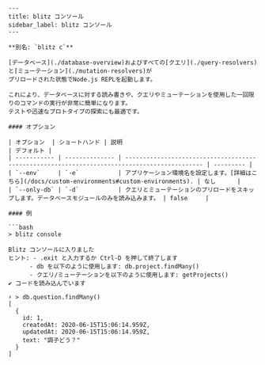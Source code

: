 ```mdx
---
title: blitz コンソール
sidebar_label: blitz コンソール
---

**別名: `blitz c`**

[データベース](./database-overview)およびすべての[クエリ](./query-resolvers)と[ミューテーション](./mutation-resolvers)が
プリロードされた状態でNode.js REPLを起動します。

これにより、データベースに対する読み書きや、クエリやミューテーションを使用した一回限りのコマンドの実行が非常に簡単になります。
テストや迅速なプロトタイプの探索にも最適です。

#### オプション

| オプション  | ショートハンド | 説明                                                                                         | デフォルト |
| ----------- | -------------- | -------------------------------------------------------------------------------------------- | --------- |
| `--env`     | `-e`           | アプリケーション環境名を設定します。[詳細はこちら](/docs/custom-environments#custom-environments). | なし      |
| `--only-db` | `-d`           | クエリとミューテーションのプリロードをスキップします。データベースモジュールのみを読み込みます。 | false     |

#### 例

```bash
> blitz console

Blitz コンソールに入りました
ヒント: - .exit と入力するか Ctrl-D を押して終了します
      - db を以下のように使用します: db.project.findMany()
      - クエリ/ミューテーションを以下のように使用します: getProjects()
✔ コードを読み込んでいます

⚡ > db.question.findMany()
[
  {
    id: 1,
    createdAt: 2020-06-15T15:06:14.959Z,
    updatedAt: 2020-06-15T15:06:14.959Z,
    text: "調子どう？"
  }
]
```
```